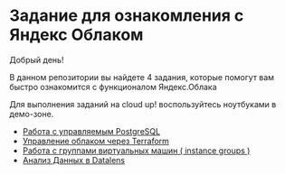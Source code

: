 # Задание для ознакомления с Яндекс Облаком

Добрый день!

В данном репозитории вы найдете 4 задания, которые помогут вам быстро ознакомится с функционалом Яндекс.Облака

Для выполнения заданий на cloud up! воспользуйтесь ноутбуками в демо-зоне.


* [Работа с управляемым  PostgreSQL](01/)
* [Управление облаком через Terraform](02/)
* [Работа с группами виртуальных машин ( instance groups )](03/)
* [Анализ Данных в Datalens](04/)
